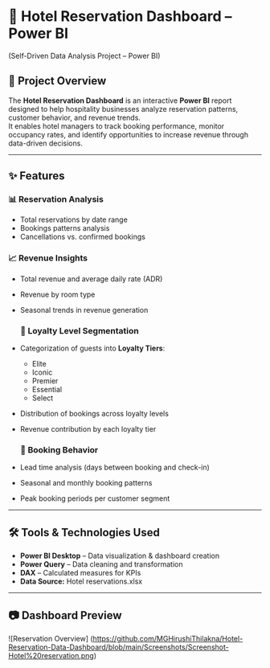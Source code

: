 # 🏨 Hotel Reservation Dashboard – Power BI
(Self-Driven Data Analysis Project – Power BI)

## 📄 Project Overview
The **Hotel Reservation Dashboard** is an interactive **Power BI** report designed to help hospitality businesses analyze reservation patterns, customer behavior, and revenue trends.  
It enables hotel managers to track booking performance, monitor occupancy rates, and identify opportunities to increase revenue through data-driven decisions.

---
## ✨ Features

### 📊 Reservation Analysis
- Total reservations by date range
- Bookings patterns analysis
- Cancellations vs. confirmed bookings
  
### 📈 Revenue Insights
- Total revenue and average daily rate (ADR)
- Revenue by room type
- Seasonal trends in revenue generation

  ### 👥 Loyalty Level Segmentation
- Categorization of guests into **Loyalty Tiers**:
  - Elite
  - Iconic
  - Premier
  - Essential
  - Select
- Distribution of bookings across loyalty levels
- Revenue contribution by each loyalty tier

  ### 📅 Booking Behavior
- Lead time analysis (days between booking and check-in)
- Seasonal and monthly booking patterns
- Peak booking periods per customer segment
---

  ## 🛠 Tools & Technologies Used
- **Power BI Desktop** – Data visualization & dashboard creation
- **Power Query** – Data cleaning and transformation
- **DAX** – Calculated measures for KPIs
- **Data Source:** Hotel reservations.xlsx

---

## 📷 Dashboard Preview
![Reservation Overview] (https://github.com/MGHirushiThilakna/Hotel-Reservation-Data-Dashboard/blob/main/Screenshots/Screenshot-Hotel%20reservation.png)
